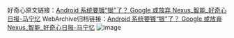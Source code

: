 好奇心原文链接：[Android 系统要镀“银”了？ Google 或放弃 Nexus_智能_好奇心日报-马宁忆](https://www.qdaily.com/articles/516.html)
WebArchive归档链接：[Android 系统要镀“银”了？ Google 或放弃 Nexus_智能_好奇心日报-马宁忆](http://web.archive.org/web/20190623145300/https://www.qdaily.com/articles/516.html)
![image](http://ww3.sinaimg.cn/large/007d5XDply1g3v43fptayj30u02eb4o6)